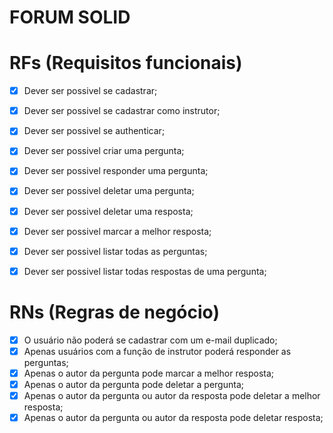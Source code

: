# FORUM SOLID

# RFs (Requisitos funcionais)
- [x] Dever ser possivel se cadastrar;
- [x] Dever ser possivel se cadastrar como instrutor;
- [x] Dever ser possivel se authenticar;
- [x] Dever ser possivel criar uma pergunta;
- [x] Dever ser possivel responder uma pergunta;
- [x] Dever ser possivel deletar uma pergunta;
- [x] Dever ser possivel deletar uma resposta;
- [x] Dever ser possivel marcar a melhor resposta;
- [x] Dever ser possivel listar todas as perguntas;
- [x] Dever ser possivel listar todas respostas de uma pergunta;


# RNs (Regras de negócio)
- [x] O usuário não poderá se cadastrar com um e-mail duplicado;
- [x] Apenas usuários com a função de instrutor poderá responder as perguntas;
- [x] Apenas o autor da pergunta pode marcar a melhor resposta;
- [x] Apenas o autor da pergunta pode deletar a pergunta;
- [x] Apenas o autor da pergunta ou autor da resposta pode deletar a melhor resposta;
- [x] Apenas o autor da pergunta ou autor da resposta pode deletar resposta;